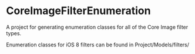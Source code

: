 CoreImageFilterEnumeration
==========================

A project for generating enumeration classes for all of the Core Image filter types.

Enumeration classes for iOS 8 filters can be found in Project/Models/filters/
